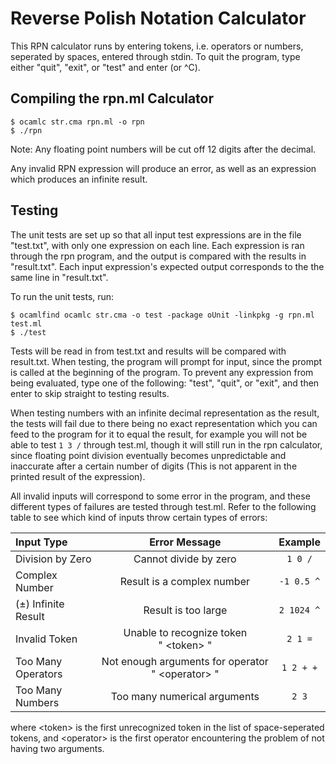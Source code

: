 # Reverse Polish Notation Calculator #
This RPN calculator runs by entering tokens, i.e. operators or numbers, seperated by spaces, entered through stdin. To quit the program, type either "quit", "exit", or "test" and enter (or ^C).
## Compiling the rpn.ml Calculator ##
```console
$ ocamlc str.cma rpn.ml -o rpn
$ ./rpn
```
Note: Any floating point numbers will be cut off 12 digits after the decimal.

Any invalid RPN expression will produce an error, as well as an expression which produces an infinite result.
## Testing ##
The unit tests are set up so that all input test expressions are in the file "test.txt", with only one expression on each line. Each expression is ran through the rpn program, and the output is compared with the results in "result.txt". Each input expression's expected output corresponds to the the same line in "result.txt".

To run the unit tests, run:
```console
$ ocamlfind ocamlc str.cma -o test -package oUnit -linkpkg -g rpn.ml test.ml
$ ./test
```
Tests will be read in from test.txt and results will be compared with result.txt.
When testing, the program will prompt for input, since the prompt is called at the beginning of the program. To prevent any expression from being evaluated, type one of the following: "test", "quit", or "exit", and then enter to skip straight to testing results.

When testing numbers with an infinite decimal representation as the result, the tests will fail due to there being no exact representation which you can feed to the program for it to equal the result, for example you will not be able to test `1 3 /` through test.ml, though it will still run in the rpn calculator, since floating point division eventually becomes unpredictable and inaccurate after a certain number of digits (This is not apparent in the printed result of the expression).

All invalid inputs will correspond to some error in the program, and these different types of failures are tested through test.ml. Refer to the following table to see which kind of inputs throw certain types of errors:

| Input Type            | Error Message                                                     | Example    |
|:----------------------|:-----------------------------------------------------------------:|:----------:|
| Division by Zero      | Cannot divide by zero                                             | `1 0 /`    |
| Complex Number        | Result is a complex number                                        | `-1 0.5 ^` |
| (±) Infinite Result   | Result is too large                                               | `2 1024 ^` |
| Invalid Token         | Unable to recognize token "&nbsp;&lt;token&gt;&nbsp;"             | `2 1 =`    |
| Too Many Operators    | Not enough arguments for operator "&nbsp;&lt;operator&gt;&nbsp;"  | `1 2 + +`  |
| Too Many Numbers      | Too many numerical arguments                                      | `2 3`      |

where &lt;token&gt; is the first unrecognized token in the list of space-seperated tokens, and  &lt;operator&gt; is the first operator encountering the problem of not having two arguments.